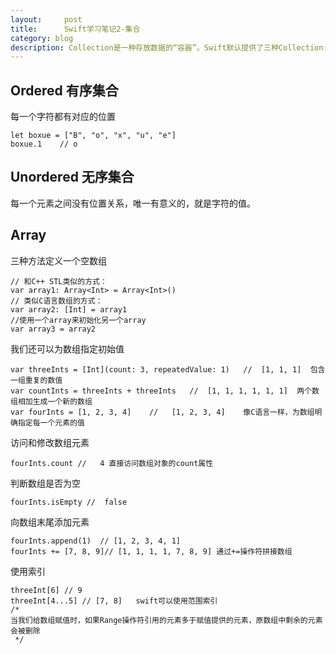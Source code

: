 ```yaml
---
layout:     post
title:      Swift学习笔记2-集合
category: blog
description: Collection是一种存放数据的“容器”。Swift默认提供了三种Collection: Array, Set和Dictionary。它们有着类似的接口，却有着各自不同的用处
---
```


## Ordered 有序集合

每一个字符都有对应的位置

```
let boxue = ["B", "o", "x", "u", "e"]
boxue.1    // o
```

## Unordered 无序集合

每一个元素之间没有位置关系，唯一有意义的，就是字符的值。

## Array

三种方法定义一个空数组

```
// 和C++ STL类似的方式：
var array1: Array<Int> = Array<Int>()
// 类似C语言数组的方式：
var array2: [Int] = array1
//使用一个array来初始化另一个array
var array3 = array2

```

我们还可以为数组指定初始值

```
var threeInts = [Int](count: 3, repeatedValue: 1)   //  [1, 1, 1]  包含一组重复的数值
var countInts = threeInts + threeInts   //  [1, 1, 1, 1, 1, 1]  两个数组相加生成一个新的数组
var fourInts = [1, 2, 3, 4]    //   [1, 2, 3, 4]    像C语言一样，为数组明确指定每一个元素的值
```

访问和修改数组元素

```
fourInts.count //   4 直接访问数组对象的count属性
```
判断数组是否为空

```
fourInts.isEmpty //  false
```

向数组末尾添加元素

```
fourInts.append(1)  // [1, 2, 3, 4, 1]
fourInts += [7, 8, 9]// [1, 1, 1, 1, 7, 8, 9] 通过+=操作符拼接数组
```

使用索引

```
threeInt[6] // 9
threeInt[4...5] // [7, 8]   swift可以使用范围索引
/*
当我们给数组赋值时，如果Range操作符引用的元素多于赋值提供的元素，原数组中剩余的元素会被删除
 */

```
